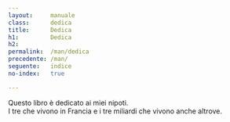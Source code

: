 ```yaml
---
layout:     manuale
class:      dedica
title:      Dedica
h1:         Dedica
h2:         
permalink:  /man/dedica
precedente: /man/
seguente:   indice
no-index:   true

---
```


Questo libro è dedicato ai miei nipoti.<br />
I tre che vivono in Francia e i tre miliardi che vivono anche altrove.
